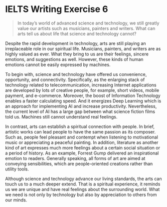 # IELTS Writing Exercise 6
> In today’s world of advanced science and technology, we still greatly value our artists such as musicians, painters and writers. What can arts tell us about life that science and technology cannot?  

Despite the rapid development in technology, arts are still playing an irreplaceable role in our spiritual life. Musicians, painters, and writers are as highly valued as ever. What they bring to us are their feelings, sincere emotions, and suggestions as well. However, these kinds of human emotions cannot be easily expressed by machines.

To begin with, science and technology have offered us convenience, opportunity, and connectivity. Specifically, as the enlarging stack of technology related to telecommunication, increasing Internet applications are developed by lots of creative people, for example, short videos, mobile payment, and e-commerce. Moreover, the boost of Information Technology enables a faster calculating speed. And it energizes Deep Learning which is an approach for implementing AI and increase productivity. Nevertheless, the current level of AI has a large gap between what science fiction films told us. Machines still cannot understand real feelings.

In contrast, arts can establish a spiritual connection with people. In brief, artistic works can lead people to have the same passion as its composer. Such as, people feel pleasant and contempt when listening to motivational music or appreciating a peaceful painting. In addition, literature as another kind of art expresses much more feelings about a certain social situation or a period of history. As an example, Forrest Gump delivered an inspirational emotion to readers. Generally speaking, all forms of art are aimed at conveying sensibilities, which are people-oriented creations rather than utility tools.

Although science and technology advance our living standards, the arts can touch us to a much deeper extend. That is a spiritual experience, it reminds us we are unique and have real feelings about the surrounding world. What we need is not only by technology but also by appreciation to others from our minds.